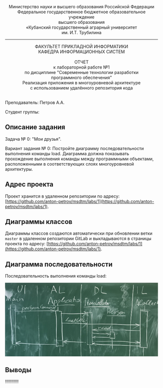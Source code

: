 <div align="center">
Министерство науки и высшего образования Российской Федерации <br />
Федеральное государственное бюджетное образовательное учреждение <br />
высшего образования <br />
«Кубанский государственный аграрный университет <br />
им. И.Т. Трубилина
</div>
<hr />
<div align="center">
ФАКУЛЬТЕТ ПРИКЛАДНОЙ ИНФОРМАТИКИ <br />
КАФЕДРА ИНФОРМАЦИОННЫХ СИСТЕМ
</div>
<br />
<div align="center">
ОТЧЕТ <br />
к лабораторной работе №1 <br />
по дисциплине "Современные технологии разработки <br />
программного обеспечения" <br />
Реализация приложения в многоуровневой архитектуре <br />
с использованием удалённого репозитория кода
</div>
<br />

Преподаватель: Петров А.А.

Студент группы:

## Описание задания

Задача № 0: "Мои друзья".

Вариант задания № 0: Постройте диаграмму последовательности выполнения команды load. Диаграмма должна показывать прохождение выполнения команды между программными объектами, расположенными в соответствующих слоях многоуровневой архитектуры.

## Адрес проекта

Проект хранится в удаленном репозитории по адресу: [https://github.com/anton-petrov/msdtm/labs/1](https://github.com/anton-petrov/msdtm/labs/1).

## Диаграммы классов

Диаграммы классов создаются автоматически при обновлении ветки `master` в удаленном репозитории GitLab и выкладываются в страницы проекта по адресу: [https://github.com/anton-petrov/msdtm/labs/1](https://github.com/anton-petrov/msdtm/labs/1).

## Диаграмма последовательности

Последовательность выполнения команды load:

![Последовательность выполнения команды load](doc/load.JPG)

## Выводы

!!!!!!!!!!!
